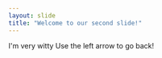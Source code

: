 ```yaml
---
layout: slide
title: "Welcome to our second slide!"
---
```

I'm very witty
Use the left arrow to go back!
